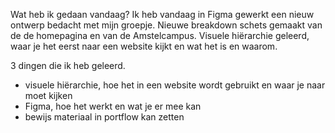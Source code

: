 Wat heb ik gedaan vandaag? Ik heb vandaag in Figma gewerkt een nieuw ontwerp bedacht met mijn groepje. Nieuwe breakdown schets gemaakt van de de homepagina en van de Amstelcampus. Visuele hiërarchie geleerd, waar je het eerst naar een website kijkt en wat het is en waarom.

3 dingen die ik heb geleerd.
- visuele hiërarchie, hoe het in een website wordt gebruikt en waar je naar moet kijken
- Figma, hoe het werkt en wat je er mee kan
- bewijs materiaal in portflow kan zetten